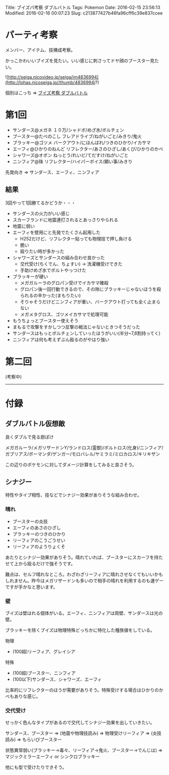 Title: ブイズパ考察 ダブルバトル
Tags: Pokemon
Date: 2016-02-15 23:56:13
Modified: 2016-02-16 00:07:23
Slug: c213877427b46fa96cff6c39e837ccee

# パーティ考察

メンバー、アイテム、技構成考察。

かっこかわいいブイズを見たい。いい感じに刺さってドヤ顔のブースター見たい。

![http://seiga.nicovideo.jp/seiga/im4836994](http://lohas.nicoseiga.jp//thumb/4836994i?)

個別はこっち => [ブイズ考察 ダブルバトル](http://blog.muuny-blue.info/39d4b545fb02556829aab1db805021c3.html "ブイズ考察 ダブルバトル")

# 第1回

- サンダース@メガネ １０万/シャドボ/めざ氷/ボルチェン
- ブースター@たべのこし フレアドライブ/ねがいごと/みきり/鬼火
- ブラッキー@ゴツメ バークアウト/にほんばれ/つきのひかり/イカサマ
- エーフィ@ひかりのねんど リフレクター/あさのひざし/あくび/ひかりのかべ
- シャワーズ@オボン ねっとう/れいビ/てだすけ/ねがいごと
- ニンフィア@珠 リフレクター/ハイパーボイス/願い事/みきり

先発向き => サンダース、エーフィ、ニンフィア

## 結果

3回やって1回勝てるかどうか・・・

- サンダースの火力がいい感じ
- スカーフランドに地震連打されるとあっさりやられる
- 地震に弱い
- エーフィを壁用にと先発でたくさん起用した
  - H252だけど、リフレクター貼っても物理技で押し負ける
  - 脆い
  - 殴りたい時が多かった
- シャワーズとサンダースの組み合わせ良かった
  - 交代受け(ちくでん、ちょすい) -> 洗濯機受けできた
  - 手助けめざ氷でボルトやっつけた
- ブラッキーが硬い
  - メガガルーラのグロパン受けでイカサマ確殺
  - グロパン後一回行動できるので、その隙にブラッキーじゃないほうを殺られるの辛かった(まもりたい)
  - そりゃそうだけどニンフィアが重い、バークアウト打っても全く止まらない
  - メガメタグロス、ゴツメイカサマで処理可能
- もうちょっとブースター使えそう
- まもるで攻撃をすかしつつ反撃の戦法じゃないときつそうだった
- サンダースはもっとボルチェンしていったほうがいい(半分~7,8割持ってく)
- ニンフィアは何も考えずぶん殴るのがやはり強い

# 第二回

(考察中)

---

# 付録

## ダブルバトル仮想敵

良くダブルで見る厨ぽけ

メガガルーラ/メガリザードンY/ランドロス(霊獣)/ボルトロス(化身)/ニンフィア/ガブリアス/ボーマンダ/ゲンガー/モロバレル/ヤミラミ/ミロカロス/キリキザン

この辺りのポケモンに対してダメージ計算をしてみると良さそう。

## シナジー

特性やタイプ相性、技などでシナジー効果がありそうな組み合わせ。

### 晴れ

- ブースターの炎技
- エーフィのあさのひざし
- ブラッキーのつきのひかり
- リーフィアのこうごうせい
- リーフィアのようりょくそ

あたりとシナジー効果がありそう。晴れていれば、ブースターにスカーフを持たせて上から殴るだけで強そうです。

難点は、セルフ晴れなところ。わざわざリーフィアに晴れさせなくてもいいかもしれません。昨今はメガリザードンも多いので相手の晴れを利用するのも運ゲーですが手かなと思います。

### 壁

ブイズは壁はれる個体がいる。エーフィ、ニンフィアは両壁、サンダースは光の壁。

ブラッキーを除くブイズは物理特殊どっちかに特化した種族値をしている。

物理

- (100超)リーフィア、グレイシア

特殊

- (100超)ブースター、ニンフィア
- (100以下)サンダース、シャワーズ、エーフィ

比率的にリフレクターのほうが需要がありそう。特殊受けする場合はひかりのかべもありな感じ。

### 交代受け

せっかく色んなタイプがあるので交代してシナジー効果を出していきたい。

サンダース、ブースター => (地震や物理技読み) => 物理受けリーフィア => (炎技読み) => もらいびブースター

状態異常弱い(ブラッキー→毒々、リーフィア→鬼火、ブースター→でんじは) => マジックミラーエーフィ or シンクロブラッキー

他にも型で受けたりできそう。